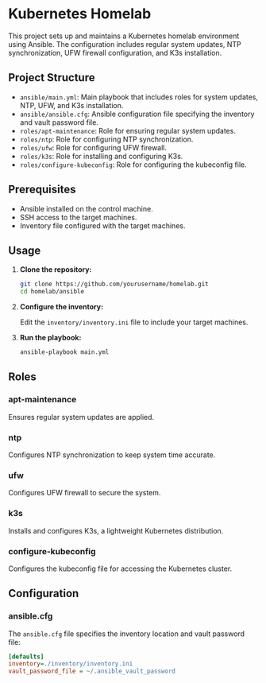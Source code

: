 # Kubernetes Homelab

This project sets up and maintains a Kubernetes homelab environment using Ansible. The configuration includes regular system updates, NTP synchronization, UFW firewall configuration, and K3s installation.

## Project Structure

- `ansible/main.yml`: Main playbook that includes roles for system updates, NTP, UFW, and K3s installation.
- `ansible/ansible.cfg`: Ansible configuration file specifying the inventory and vault password file.
- `roles/apt-maintenance`: Role for ensuring regular system updates.
- `roles/ntp`: Role for configuring NTP synchronization.
- `roles/ufw`: Role for configuring UFW firewall.
- `roles/k3s`: Role for installing and configuring K3s.
- `roles/configure-kubeconfig`: Role for configuring the kubeconfig file.

## Prerequisites

- Ansible installed on the control machine.
- SSH access to the target machines.
- Inventory file configured with the target machines.

## Usage

1. **Clone the repository:**

    ```bash
    git clone https://github.com/yourusername/homelab.git
    cd homelab/ansible
    ```

2. **Configure the inventory:**

    Edit the `inventory/inventory.ini` file to include your target machines.

3. **Run the playbook:**

    ```bash
    ansible-playbook main.yml
    ```

## Roles

### apt-maintenance

Ensures regular system updates are applied.

### ntp

Configures NTP synchronization to keep system time accurate.

### ufw

Configures UFW firewall to secure the system.

### k3s

Installs and configures K3s, a lightweight Kubernetes distribution.

### configure-kubeconfig

Configures the kubeconfig file for accessing the Kubernetes cluster.

## Configuration

### ansible.cfg

The `ansible.cfg` file specifies the inventory location and vault password file:

```cfg
[defaults]
inventory=./inventory/inventory.ini
vault_password_file = ~/.ansible_vault_password